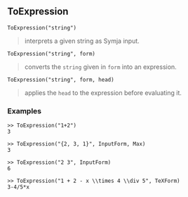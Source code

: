 ## ToExpression

```
ToExpression("string")
```

> interprets a given string as Symja input.

```
ToExpression("string", form)
```

> converts the `string` given in `form` into an expression.
 
```
ToExpression("string", form, head)
```

> applies the `head` to the expression before evaluating it.

### Examples

```
>> ToExpression("1+2")
3

>> ToExpression("{2, 3, 1}", InputForm, Max)
3

>> ToExpression("2 3", InputForm)
6
         
>> ToExpression("1 + 2 - x \\times 4 \\div 5", TeXForm)
3-4/5*x
```

